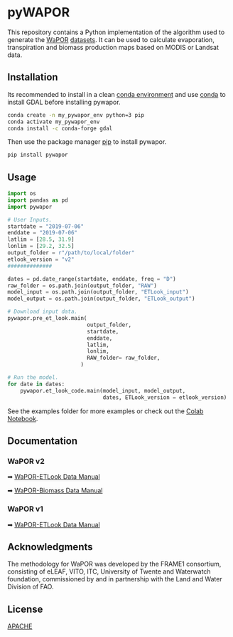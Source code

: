 # pyWAPOR

This repository contains a Python implementation of the algorithm used to generate the [WaPOR](http://www.fao.org/in-action/remote-sensing-for-water-productivity/en/) [datasets](https://wapor.apps.fao.org/home/WAPOR_2/1). It can be used to calculate evaporation, transpiration and biomass production maps based on MODIS or Landsat data.

## Installation

Its recommended to install in a clean [conda environment](https://docs.conda.io/projects/conda/en/latest/user-guide/concepts/environments.html) and use [conda](https://docs.conda.io/projects/conda/en/latest/user-guide/install/) to install GDAL before installing pywapor.

```bash
conda create -n my_pywapor_env python=3 pip
conda activate my_pywapor_env
conda install -c conda-forge gdal
```

Then use the package manager [pip](https://pip.pypa.io/en/stable/) to install pywapor.

```bash
pip install pywapor
```

## Usage

```python
import os
import pandas as pd
import pywapor

# User Inputs.
startdate = "2019-07-06"
enddate = "2019-07-06"
latlim = [28.5, 31.9]
lonlim = [29.2, 32.5]
output_folder = r"/path/to/local/folder"
etlook_version = "v2"
##############

dates = pd.date_range(startdate, enddate, freq = "D")
raw_folder = os.path.join(output_folder, "RAW")
model_input = os.path.join(output_folder, "ETLook_input")
model_output = os.path.join(output_folder, "ETLook_output")

# Download input data.
pywapor.pre_et_look.main(
                         output_folder, 
                         startdate, 
                         enddate, 
                         latlim, 
                         lonlim,
                         RAW_folder= raw_folder,
                       )

# Run the model.
for date in dates:
    pywapor.et_look_code.main(model_input, model_output,
                              dates, ETLook_version = etlook_version)
```

See the examples folder for more examples or check out the [Colab Notebook]().

## Documentation
### WaPOR v2
➡ [WaPOR-ETLook Data Manual](https://bitbucket.org/cioapps/wapor-et-look/downloads/FRAME_ET_v2_data_manual_finaldraft_v2.2.pdf)

➡ [WaPOR-Biomass Data Manual](https://bitbucket.org/cioapps/wapor-et-look/downloads/FRAME_NPP_v2_data_manual_finaldraft_v2.2.pdf)

### WaPOR v1
➡ [WaPOR-ETLook Data Manual](https://bitbucket.org/cioapps/wapor-et-look/raw/9ec88e56769f49722c2d1165bb34547f5842b811/Docs/WaPOR_ET_data_manual_finaldraft-v1.2-for-distribution.pdf)

## Acknowledgments
The methodology for WaPOR was developed by the FRAME1 consortium, consisting of eLEAF, VITO, ITC, University of Twente and Waterwatch foundation, commissioned by and in partnership with the Land and Water Division of FAO.

## License
[APACHE](https://bitbucket.org/cioapps/wapor-et-look/src/dev/LICENSE)
